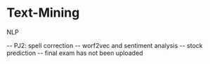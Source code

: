 # Text-Mining
NLP

-- PJ2: spell correction
-- worf2vec and sentiment analysis
-- stock prediction
-- final exam has not been uploaded
